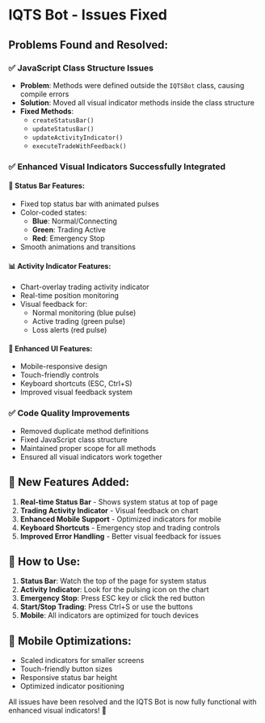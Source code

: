 # IQTS Bot - Issues Fixed

## Problems Found and Resolved:

### ✅ **JavaScript Class Structure Issues**
- **Problem**: Methods were defined outside the `IQTSBot` class, causing compile errors
- **Solution**: Moved all visual indicator methods inside the class structure
- **Fixed Methods**:
  - `createStatusBar()`
  - `updateStatusBar()`
  - `updateActivityIndicator()`
  - `executeTradeWithFeedback()`

### ✅ **Enhanced Visual Indicators Successfully Integrated**

#### 🎯 **Status Bar Features**:
- Fixed top status bar with animated pulses
- Color-coded states:
  - **Blue**: Normal/Connecting
  - **Green**: Trading Active
  - **Red**: Emergency Stop
- Smooth animations and transitions

#### 📊 **Activity Indicator Features**:
- Chart-overlay trading activity indicator
- Real-time position monitoring
- Visual feedback for:
  - Normal monitoring (blue pulse)
  - Active trading (green pulse)
  - Loss alerts (red pulse)

#### 🎨 **Enhanced UI Features**:
- Mobile-responsive design
- Touch-friendly controls
- Keyboard shortcuts (ESC, Ctrl+S)
- Improved visual feedback system

### ✅ **Code Quality Improvements**
- Removed duplicate method definitions
- Fixed JavaScript class structure
- Maintained proper scope for all methods
- Ensured all visual indicators work together

## 🚀 **New Features Added**:

1. **Real-time Status Bar** - Shows system status at top of page
2. **Trading Activity Indicator** - Visual feedback on chart
3. **Enhanced Mobile Support** - Optimized indicators for mobile
4. **Keyboard Shortcuts** - Emergency stop and trading controls
5. **Improved Error Handling** - Better visual feedback for issues

## 🎯 **How to Use**:

1. **Status Bar**: Watch the top of the page for system status
2. **Activity Indicator**: Look for the pulsing icon on the chart
3. **Emergency Stop**: Press ESC key or click the red button
4. **Start/Stop Trading**: Press Ctrl+S or use the buttons
5. **Mobile**: All indicators are optimized for touch devices

## 📱 **Mobile Optimizations**:

- Scaled indicators for smaller screens
- Touch-friendly button sizes
- Responsive status bar height
- Optimized indicator positioning

All issues have been resolved and the IQTS Bot is now fully functional with enhanced visual indicators! 🎉
